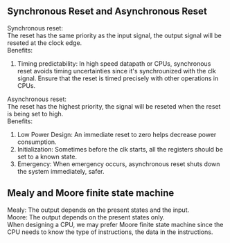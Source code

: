 ## Synchronous Reset and Asynchronous Reset
Synchronous reset:   
The reset has the same priority as the input signal, the output signal will be reseted at the clock edge.  
Benefits:
1. Timing predictability: In high speed datapath or CPUs, synchronous reset avoids timing uncertainties since it's synchrounized with the clk signal. Ensure that the reset is timed precisely with other operations in CPUs.


Asynchronous reset:   
The reset has the highest priority, the signal will be reseted when the reset is being set to high.  
Benefits:  
1. Low Power Design: An immediate reset to zero helps decrease power consumption.
2. Initialization: Sometimes before the clk starts, all the registers should be set to a known state.
3. Emergency: When emergency occurs, asynchronous reset shuts down the system immediately, safer.

## Mealy and Moore finite state machine
Mealy: The output depends on the present states and the input.  
Moore: The output depends on the present states only.  
When designing a CPU, we may prefer Moore finite state machine since the CPU needs to know the type of instructions, the data in the instructions.
